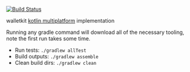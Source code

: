 [![Build Status](https://travis-ci.com/DrewCarlson/breadwallet-core.svg?branch=drew%2Fkotlin)](https://travis-ci.com/DrewCarlson/breadwallet-core)

walletkit [kotlin multiplatform](kotl.in/multiplatform) implementation

Running any gradle command will download all of the necessary tooling, note the first run takes some time.

* Run tests: `./gradlew allTest`
* Build outputs: `./gradlew assemble`
* Clean build dirs: `./gradlew clean`
